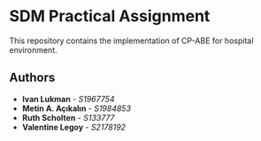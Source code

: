 # SDM Practical Assignment

This repository contains the implementation of CP-ABE for hospital environment.

## Authors

* **Ivan Lukman** - *S1967754*
* **Metin A. Açıkalın** - *S1984853*
* **Ruth Scholten** - *S133777*
* **Valentine Legoy** - *S2178192*